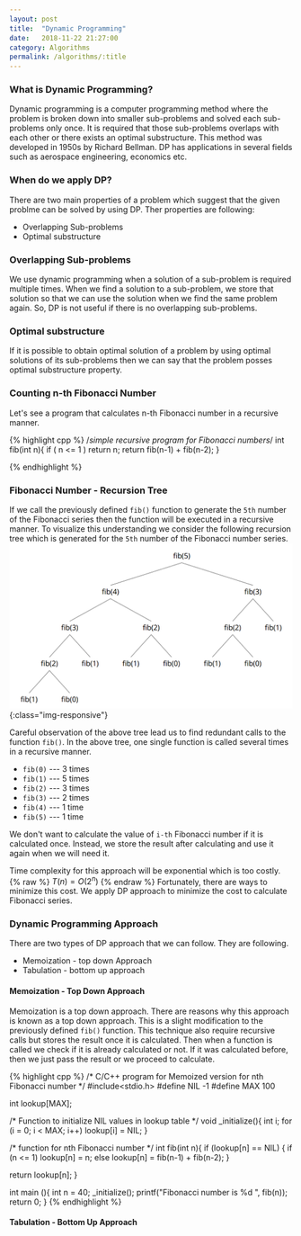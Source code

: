 ```yaml
---
layout: post
title:  "Dynamic Programming"
date:   2018-11-22 21:27:00
category: Algorithms
permalink: /algorithms/:title
---
```

### What is Dynamic Programming?
Dynamic programming is a computer programming method where the problem is broken down
into smaller sub-problems and solved each sub-problems only once. It is required that
those sub-problems overlaps with each other or there exists an optimal substructure.
This method was developed in 1950s by Richard Bellman. DP has applications in several fields
such as aerospace engineering, economics etc.

### When do we apply DP?
There are two main properties of a problem which suggest that the given problme can be
solved by using DP. Ther properties are following:
* Overlapping Sub-problems
* Optimal substructure

### Overlapping Sub-problems
We use dynamic programming when a solution of a sub-problem is required multiple times.
When we find a solution to a sub-problem, we store that solution so that we can use the
solution when we find the same problem again. So, DP is not useful if there is no overlapping
sub-problems.

### Optimal substructure
If it is possible to obtain optimal solution of a problem by using optimal solutions of its sub-problems then we can say that the problem posses optimal substructure property.

### Counting n-th Fibonacci Number
Let's see a program that calculates n-th Fibonacci number in a recursive manner.

{% highlight cpp %}
/*simple recursive program for Fibonacci numbers*/
int fib(int n){
  if ( n <= 1 )
    return n;
  return fib(n-1) + fib(n-2);
}

{% endhighlight %}

### Fibonacci Number - Recursion Tree
If we call the previously defined `fib()` function to generate the `5th` number of the
Fibonacci series then the function will be executed in a recursive manner. To visualize
this understanding we consider the following recursion tree which is generated for the
`5th` number of the Fibonacci number series.
![Recursion Tree For Fibonacci Number](/assets/fib_tree.png){:class="img-responsive"}

Careful observation of the above tree lead us to find redundant calls to the function `fib()`. In the above tree, one single function is called several times in a recursive manner.

* `fib(0)` --- 3 times
* `fib(1)` --- 5 times
* `fib(2)` --- 3 times
* `fib(3)` --- 2 times
* `fib(4)` --- 1 time
* `fib(5)` --- 1 time

We don't want to calculate the value of `i-th` Fibonacci number if it is calculated once. Instead, we store the result after calculating and use it again when we will need it.

Time complexity for this approach will be exponential which is too costly.
{% raw %}
$T(n) = O(2^n)$
{% endraw %}
Fortunately, there are ways to minimize this cost. We apply DP approach to minimize the cost to calculate Fibonacci series.

### Dynamic Programming Approach
There are two types of DP approach that we can follow. They are following.
* Memoization - top down Approach
* Tabulation - bottom up approach

#### Memoization - Top Down Approach
Memoization is a top down approach. There are reasons why this approach is known as a top down approach. This is a slight modification to the previously defined `fib()` function. This technique also require recursive calls but stores the result once it is calculated. Then when a function is called we check if it is already calculated or not. If it was calculated before, then we just pass the result or we proceed to calculate.

{% highlight cpp %}
/* C/C++ program for Memoized version for nth Fibonacci number */
#include<stdio.h>
#define NIL -1
#define MAX 100

int lookup[MAX];

/* Function to initialize NIL values in lookup table */
void _initialize(){
  int i;
  for (i = 0; i < MAX; i++)
  	lookup[i] = NIL;
}

/* function for nth Fibonacci number */
int fib(int n){
  if (lookup[n] == NIL)
  {
  	if (n <= 1)
  		lookup[n] = n;
  	else
  		lookup[n] = fib(n-1) + fib(n-2);
  }

  return lookup[n];
}

int main (){
  int n = 40;
  _initialize();
  printf("Fibonacci number is %d ", fib(n));
  return 0;
}
{% endhighlight %}

#### Tabulation - Bottom Up Approach

